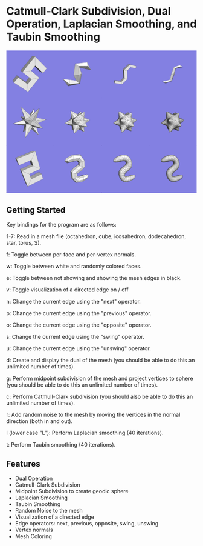 # Catmull-Clark Subdivision, Dual Operation, Laplacian Smoothing, and Taubin Smoothing

<p align="center">
  <img src="misc/Proj_subdvision.png" width="800">
</p>

## Getting Started
Key bindings for the program are as follows:

1-7: Read in a mesh file (octahedron, cube, icosahedron, dodecahedron, star, torus, S).

f: Toggle between per-face and per-vertex normals.

w: Toggle between white and randomly colored faces.

e: Toggle between not showing and showing the mesh edges in black.

v: Toggle visualization of a directed edge on / off

n: Change the current edge using the "next" operator.

p: Change the current edge using the "previous" operator.

o: Change the current edge using the "opposite" operator.

s: Change the current edge using the "swing" operator.

u: Change the current edge using the "unswing" operator.

d: Create and display the dual of the mesh (you should be able to do this an unlimited number of times).

g: Perform midpoint subdivision of the mesh and project vertices to sphere (you should be able to do this an unlimited number of times).

c: Perform Catmull-Clark subdivision (you should also be able to do this an unlimited number of times).

r: Add random noise to the mesh by moving the vertices in the normal direction (both in and out).

l (lower case "L"): Perform Laplacian smoothing (40 iterations).

t: Perform Taubin smoothing (40 iterations).

## Features
- Dual Operation
- Catmull-Clark Subdivision
- Midpoint Subdivision to create geodic sphere
- Laplacian Smoothing
- Taubin Smoothing
- Random Noise to the mesh
- Visualization of a directed edge
- Edge operators: next, previous, opposite, swing, unswing
- Vertex normals
- Mesh Coloring